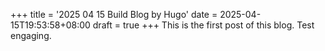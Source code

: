 +++
title = '2025 04 15 Build Blog by Hugo'
date = 2025-04-15T19:53:58+08:00
draft = true
+++
This is the first post of this blog. Test engaging.
